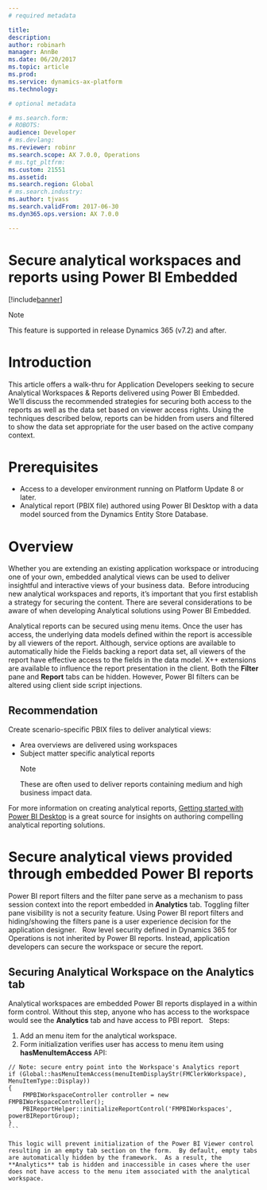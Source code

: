 ```yaml
---
# required metadata

title: 
description: 
author: robinarh
manager: AnnBe
ms.date: 06/20/2017
ms.topic: article
ms.prod: 
ms.service: dynamics-ax-platform
ms.technology: 

# optional metadata

# ms.search.form: 
# ROBOTS: 
audience: Developer
# ms.devlang: 
ms.reviewer: robinr
ms.search.scope: AX 7.0.0, Operations
# ms.tgt_pltfrm: 
ms.custom: 21551
ms.assetid: 
ms.search.region: Global
# ms.search.industry: 
ms.author: tjvass
ms.search.validFrom: 2017-06-30
ms.dyn365.ops.version: AX 7.0.0

---
```


# Secure analytical workspaces and reports using Power BI Embedded

[!include[banner](../includes/banner.md)]


> [!NOTE]
> This feature is supported in release Dynamics 365 (v7.2) and after.


# Introduction
This article offers a walk-thru for Application Developers seeking to secure Analytical Workspaces & Reports delivered using Power BI Embedded.  We’ll discuss the recommended strategies for securing both access to the reports as well as the data set based on viewer access rights.  Using the techniques described below, reports can be hidden from users and filtered to show the data set appropriate for the user based on the active company context.

# Prerequisites
+ Access to a developer environment running on Platform Update 8 or later.
+ Analytical report (PBIX file) authored using Power BI Desktop with a data model sourced from the Dynamics Entity Store Database.

# Overview
Whether you are extending an existing application workspace or introducing one of your own, embedded analytical views can be used to deliver insightful and interactive views of your business data.  Before introducing new analytical workspaces and reports, it’s important that you first establish a strategy for securing the content.  There are several considerations to be aware of when developing Analytical solutions using Power BI Embedded.

Analytical reports can be secured using menu items.  Once the user has access, the underlying data models defined within the report is accessible by all viewers of the report.  Although, service options are available to automatically hide the Fields backing a report data set, all viewers of the report have effective access to the fields in the data model.  X++ extensions are available to influence the report presentation in the client.  Both the **Filter** pane and **Report** tabs can be hidden.  However, Power BI filters can be altered using client side script injections.  

## Recommendation
Create scenario-specific PBIX files to deliver analytical views:
+ Area overviews are delivered using workspaces
+ Subject matter specific analytical reports 
    > [!NOTE]
    > These are often used to deliver reports containing medium and high business impact data.

For more information on creating analytical reports, [Getting started with Power BI Desktop](https://powerbi.microsoft.com/en-us/documentation/powerbi-desktop-getting-started/) is a great source for insights on authoring compelling analytical reporting solutions.

# Secure analytical views provided through embedded Power BI reports
Power BI report filters and the filter pane serve as a mechanism to pass session context into the report embedded in **Analytics** tab. Toggling filter pane visibility is not a security feature.  Using Power BI report filters and hiding/showing the filters pane is a user experience decision for the application designer. 
 
Row level security defined in Dynamics 365 for Operations is not inherited by Power BI reports.  Instead, application developers can secure the workspace or secure the report.

## Securing Analytical Workspace on the Analytics tab	
Analytical workspaces are embedded Power BI reports displayed in a within form control.  Without this step, anyone who has access to the workspace would see the **Analytics** tab and have access to PBI report.
 
Steps:
1. Add an menu item for the analytical workspace.
2. Form initialization verifies user has access to menu item using **hasMenuItemAccess** API: 
```
// Note: secure entry point into the Workspace's Analytics report
if (Global::hasMenuItemAccess(menuItemDisplayStr(FMClerkWorkspace), MenuItemType::Display))
{
    FMPBIWorkspaceController controller = new FMPBIWorkspaceController();
    PBIReportHelper::initializeReportControl('FMPBIWorkspaces', powerBIReportGroup);  
}
``` 

This logic will prevent initialization of the Power BI Viewer control resulting in an empty tab section on the form.  By default, empty tabs are automatically hidden by the framework.  As a result, the **Analytics** tab is hidden and inaccessible in cases where the user does not have access to the menu item associated with the analytical workspace.   





